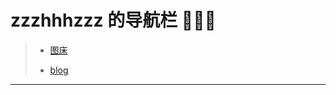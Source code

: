 # zzzhhhzzz 的导航栏 🤣🤣🤣

> - [图床](https://pic.zzzhhhzzz.top/)
>
> - [blog](https://www.zzzhhhzzz.top/)


---
